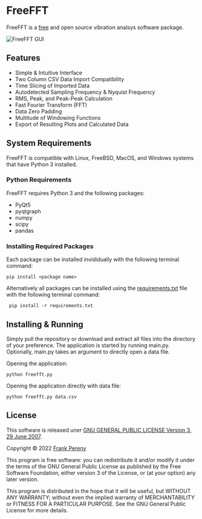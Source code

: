 # FreeFFT
FreeFFT is a [free](https://www.gnu.org/philosophy/free-sw.html) and open source vibration analsys software package.

<img src="https://github.com/fjpereny/freeFFT/blob/main/img/FreeFFT%20GUI%201.png?raw=true" alt="FreeFFT GUI">

## Features
- Simple & Intuitive Interface
- Two Column CSV Data Import Compatibility
- Time Slicing of Imported Data
- Autodetected Sampling Frequency & Nyquist Frequency
- RMS, Peak, and Peak-Peak Calculation
- Fast Fourier Transform (FFT)
- Data Zero Padding
- Multitude of Windowing Functions
- Export of Resulting Plots and Calculated Data

## System Requirements
FreeFFT is compatible with Linux, FreeBSD, MacOS, and Windows systems that have Python 3 installed.  

### Python Requirements
FreeFFT requires Python 3 and the following packages:
 - PyQt5
 - pyqtgraph
 - numpy
 - scipy
 - pandas

### Installing Required Packages
Each package can be installed invididually with the following terminal command:
```
pip install <package name>
```

Alternatively all packages can be installed using the [requirements.txt](https://github.com/fjpereny/freeFFT/blob/main/requirements.txt) file with the following terminal command:
```
 pip install -r requirements.txt
```

## Installing & Running
Simply pull the repository or download and extract all files into the directory of your preference.  The application is started by running main.py.  Optionally, main.py takes an argument to directly open a data file.

Opening the application:
```
python freefft.py
````
Opening the application directly with data file:
```
python freefft.py data.csv
```

## License
This software is released uner [GNU GENERAL PUBLIC LICENSE Version 3, 29 June 2007](https://www.gnu.org/licenses/gpl-3.0.en.html).

Copyright © 2022 [Frank Pereny](https://github.com/fjpereny/)

This program is free software: you can redistribute it and/or modify it under the terms of the GNU General Public License as published by the Free Software Foundation, either version 3 of the License, or (at your option) any later version.

This program is distributed in the hope that it will be useful, but WITHOUT ANY WARRANTY; without even the implied warranty of MERCHANTABILITY or FITNESS FOR A PARTICULAR PURPOSE. See the GNU General Public License for more details.
